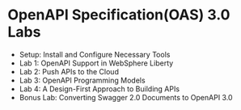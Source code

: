 # OpenAPI Specification(OAS) 3.0 Labs

  - Setup: Install and Configure Necessary Tools
  - Lab 1: OpenAPI Support in WebSphere Liberty
  - Lab 2: Push APIs to the Cloud
  - Lab 3: OpenAPI Programming Models
  - Lab 4: A Design-First Approach to Building APIs
  - Bonus Lab: Converting Swagger 2.0 Documents to OpenAPI 3.0
